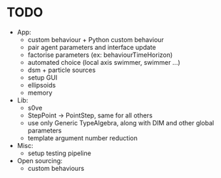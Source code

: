 # TODO

* App:
    - custom behaviour + Python custom behaviour
    - pair agent parameters and interface update
    - factorise parameters (ex: behaviourTimeHorizon)
    - automated choice (local axis swimmer, swimmer ...)
    - dsm + particle sources
    - setup GUI
    - ellipsoids
    - memory
* Lib:
    - s0ve
    - StepPoint -> PointStep, same for all others
    - use only Generic TypeAlgebra, along with DIM and other global parameters
    - template argument number reduction
* Misc:
    - setup testing pipeline
* Open sourcing:
    - custom behaviours
